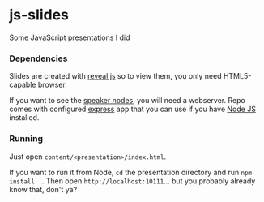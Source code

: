 js-slides
=========

Some JavaScript presentations I did

### Dependencies
Slides are created with [reveal.js](http://lab.hakim.se/reveal-js/) so to view them, you only need HTML5-capable browser.

If you want to see the [speaker nodes](https://github.com/hakimel/reveal.js/#speaker-notes),
you will need a webserver. Repo comes with configured [express]() app that you can use if
you have [Node JS](http://nodejs.org/) installed.

### Running
Just open ``content/<presentation>/index.html``.

If you want to run it from Node, ``cd`` the presentation directory and run ``npm install .``.
Then open ``http://localhost:10111``... but you probably already know that, don't ya?
